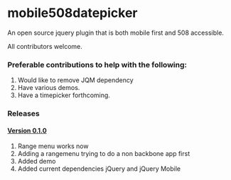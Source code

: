 mobile508datepicker
===================

An open source jquery plugin that is both mobile first and 508 accessible.

All contributors welcome.

### Preferable contributions to help with the following:

1. Would like to remove JQM dependency
2. Have various demos.
3. Have a timepicker forthcoming.

### Releases
#### [Version 0.1.0](https://github.com/jsdev/mobile508datepicker/releases/tag/0.1.0)
1. Range menu works now
2. Adding a rangemenu trying to do a non backbone app first
3. Added demo
4. Added current dependencies jQuery and jQuery Mobile

